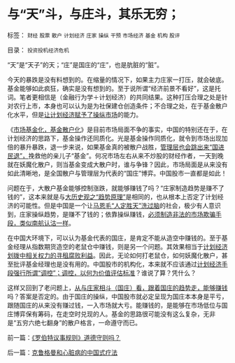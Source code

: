 # 与“天”斗，与庄斗，其乐无穷；

标签： `财经` `股票` `散户` `计划经济` `庄家` `操纵` `干预` `市场经济` `基金` `机构` `股评` 

目录： `投资投机经济危机`

“天”是“天子”的天；“庄”是国庄的“庄”，也是肮脏的“脏”。



今天的暴跌是没有料想到的。在缩量的情况下，如果主力庄家一打压，就会破底。基金能够如此疯狂，确实是没有想到的。至于说所谓“经济前景不看好”，这是托词。笔者更相信是（金融行为学＋计划经济）的共同结果。这种打压合理之处是针对农行上市，本身也可以认为是为社保建仓创造条件；不合理之处，在于基金散户化水平，但是[让计划经济赋予了操纵市场](../../../2008/4/28/公募基金不要再自信过头操纵市场玩自杀了.md)的能力。

《[市场基金化，基金散户化](../../../2010/6/23/市场干预：A股机构化和机构散户化.md)》是目前市场局面不争的事实，中国的特别还在于，在计划经济的思路下，基金操作还同质化。光是基金操作同质化，就令到市场出现加倍的暴升暴跌，退一步来说，如果基金真的被散户战胜，[管理层也会跳出来“国进民退”，](../../../2010/2/22/为什么三亚春节晒白肉成为时尚.md)挽救他的亲儿子“基金”。何况市场左右从来不炒股的财经作者，一天到晚就在妖魔化散户，则当基金变成大散户时，谁与争锋？因此，市场局面是从来没有如此清晰地，是全国散户与管理层为代表的“国庄”博弈。中国股市一直都是如此！

问题在于，大散户基金能够控制涨跌，就能够赚钱了吗？“庄家制造趋势是赚不了钱的”，这本来就是与[大历史观之“趋势原理”](../../../2010/4/28/大道无为：任何历史和现实的政策必须顺势而为.md)是相同的，也从根本上否定了计划经济的可能性。但是中国是一个让[马恩毛“人定胜天”洗过脑](../../../2009/5/1/人定胜天？马列唯心信仰对客观规律干预冲动.md)的社会，极少有人意识到，庄家操纵趋势，是赚不了钱的；依靠操纵赚钱，[必须制造非法的市场欺骗手段，类似南航认沽一样](../../../2008/6/10/市场干预价值先知制度投机者面对南航认沽有价值的事实.md)。

在中国大环境下，可以认为基金代表的国庄，是肯定不能从造空中赚钱的。至于基金经理从指数期货造空的老鼠仓中赚钱，则是另一个问题。其效果相当于[计划经济划拨中相关权力的寻租腐败利益](../../../2009/8/14/计划经济的划拨是寻租腐败之源.md)。因此，无论如何打老鼠仓，如何妖魔化散户，甚至批评基金经理也是没有用的。中国股市的机构化，本来就不应该通过[计划经济手段强行所谓“调控”；调控，以何为价值评估标准](../../../2009/5/1/赌场必杀技，市场计划经济行政干预之自欺欺人.md)？谁说了算？凭什么？



这样又回到了老问题上，[从与庄家相斗（国庄）看，跟着国庄的趋势走，能够赚钱](../../../2008/11/18/趋势投资：听庄家的话，赚庄家的钱.md)吗？答案是否定的。由于国庄的操纵，中国股市就必定呈现为国庄本本身是平亏，跟随国庄的从来没有赚过钱，一入市场就大亏。能赚钱的，是能够在市场低位与国庄博弈保有筹码，在走空时兑现的人。基金的思路很可能没有这么复杂，无非是“五穷六绝七翻身”的散户格言，一命遵守而已。





前一篇：[《罗伯特议事规则》道德守则吗？](../../../2010/6/28/《罗伯特议事规则》道德守则吗？.md)

后一篇：[克鲁格曼和心脏病的中国式疗法](../../../2010/6/29/克鲁格曼和心脏病的中国式疗法.md)